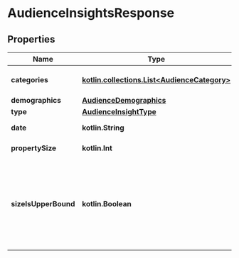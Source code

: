
# AudienceInsightsResponse

## Properties
| Name | Type | Description | Notes |
| ------------ | ------------- | ------------- | ------------- |
| **categories** | [**kotlin.collections.List&lt;AudienceCategory&gt;**](AudienceCategory.md) | Category interest distribution |  [optional] |
| **demographics** | [**AudienceDemographics**](AudienceDemographics.md) |  |  [optional] |
| **type** | [**AudienceInsightType**](AudienceInsightType.md) |  |  [optional] |
| **date** | **kotlin.String** | Generation date |  [optional] |
| **propertySize** | **kotlin.Int** | Population count. |  [optional] |
| **sizeIsUpperBound** | **kotlin.Boolean** | Indicates whether the audience size has been rounded up to the next highest upper boundary. |  [optional] |



